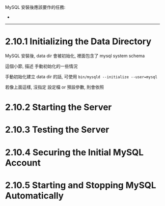 MySQL 安裝後應該要作的任務:

- 

---

# 2.10.1 Initializing the Data Directory

MySQL 安裝後, data dir 會被初始化, 裡面包含了 mysql system schema

這個小節, 描述 手動初始化的一些情況

手動初始化建立 data dir 的話, 可使用 `bin/mysqld --initialize --user=mysql`

若像上面這樣, 沒指定 設定檔 or 預設參數, 則會依照

# 2.10.2 Starting the Server
# 2.10.3 Testing the Server
# 2.10.4 Securing the Initial MySQL Account
# 2.10.5 Starting and Stopping MySQL Automatically
